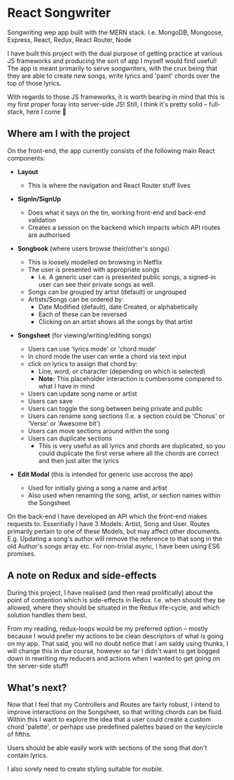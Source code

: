# React Songwriter
Songwriting wep app built with the MERN stack.
I.e. MongoDB, Mongoose, Express, React, Redux, React Router, Node

I have built this project with the dual purpose of getting practice at various JS frameworks and producing the sort of app I myself would find useful! The app is meant primarily to serve songwriters, with the crux being that they are able to create new songs, write lyrics and 'paint' chords over the top of those lyrics.

With regards to those JS frameworks, it is worth bearing in mind that this is my first proper foray into server-side JS! Still, I think it's pretty solid – full-stack, here I come :raised_hands:

## Where am I with the project
On the front-end, the app currently consists of the following main React components:

* __Layout__
  * This is where the navigation and React Router stuff lives

* __SignIn/SignUp__
  * Does what it says on the tin, working front-end and back-end validation
  * Creates a session on the backend which impacts which API routes are authorised

* __Songbook__ (where users browse their/other's songs)
  * This is loosely modelled on browsing in Netflix
  * The user is presented with appropriate songs
    * I.e. A generic user can is presented public songs, a signed-in user can see their private songs as well.
  * Songs can be grouped by artist (default) or ungrouped
  * Artists/Songs can be ordered by:
    * Date Modified (default), date Created, or alphabetically
    * Each of these can be reversed
    * Clicking on an artist shows all the songs by that artist

* __Songsheet__ (for viewing/writing/editing songs)
  * Users can use 'lyrics mode' or 'chord mode'
  * In chord mode the user can write a chord via text input
  * click on lyrics to assign that chord by:
    * Line, word, or character (depending on which is selected)
    * __Note:__ This placeholder interaction is cumbersome compared to what I have in mind
  * Users can update song name or artist
  * Users can save
  * Users can toggle the song between being private and public
  * Users can rename song sections (I.e. a section could be 'Chorus' or 'Verse' or 'Awesome bit')
  * Users can move sections around within the song
  * Users can duplicate sections
    * This is very useful as all lyrics and chords are duplicated, so you could duplicate the first verse where all the chords are correct and then just alter the lyrics

* __Edit Modal__ (this is intended for generic use accross the app)
  * Used for initially giving a song a name and artist
  * Also used when renaming the song, artist, or section names within the Songsheet

On the back-end I have developed an API which the front-end makes requests to.
Essentially I have 3 Models: Artist, Song and User.
Routes primarily pertain to one of these Models, but may affect other documents.
E.g. Updating a song's author will remove the reference to that song in the old Author's songs array etc.
For non-trivial async, I have been using ES6 promises.

## A note on Redux and side-effects

During this project, I have realised (and then read prolifically) about the point of contention which is side-effects in Redux. I.e. when should they be allowed, where they should be situated in the Redux life-cycle, and which solution handles them best.

From my reading, redux-loops would be my preferred option – mostly because I would prefer my actions to be clean descriptors of what is going on my app. That said, you will no doubt notice that I am saldy using thunks, I will change this in due course, however so far I didn't want to get bogged down in rewriting my reducers and actions when I wanted to get going on the server-side stuff!

## What's next?

Now that I feel that my Controllers and Routes are fairly robust, I intend to improve interactions on the Songsheet, so that writing chords can be fluid. Within this I want to explore the idea that a user could create a custom chord 'palette', or perhaps use predefined palettes based on the key/circle of fifths.

Users should be able easily work with sections of the song that don't contain lyrics.

I also sorely need to create styling suitable for mobile.
